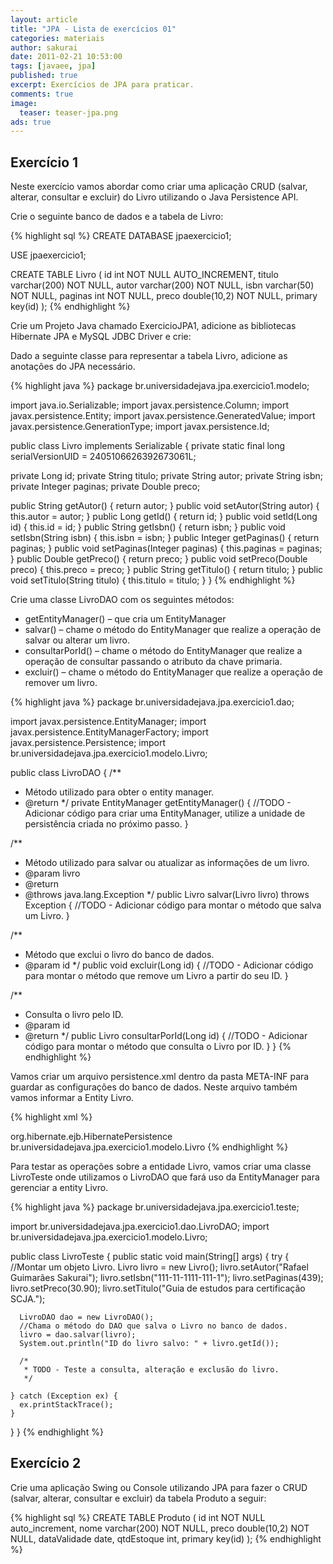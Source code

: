 ```yaml
---
layout: article
title: "JPA - Lista de exercícios 01"
categories: materiais
author: sakurai
date: 2011-02-21 10:53:00
tags: [javaee, jpa]
published: true
excerpt: Exercícios de JPA para praticar.
comments: true
image:
  teaser: teaser-jpa.png
ads: true
---
```


## Exercício 1

Neste exercício vamos abordar como criar uma aplicação CRUD (salvar, alterar, consultar e excluir) do Livro utilizando o Java Persistence API.

Crie o seguinte banco de dados e a tabela de Livro:

{% highlight sql %}
CREATE DATABASE jpaexercicio1;

USE jpaexercicio1;

CREATE TABLE Livro (
  id int NOT NULL AUTO_INCREMENT,
  titulo varchar(200) NOT NULL,
  autor varchar(200) NOT NULL,
  isbn varchar(50) NOT NULL,
  paginas int NOT NULL,
  preco double(10,2) NOT NULL,
  primary key(id)
);
{% endhighlight %}

Crie um Projeto Java chamado ExercicioJPA1, adicione as bibliotecas Hibernate JPA e MySQL JDBC Driver e crie:

Dado a seguinte classe para representar a tabela Livro, adicione as anotações do JPA necessário.

{% highlight java %}
package br.universidadejava.jpa.exercicio1.modelo;

import java.io.Serializable;
import javax.persistence.Column;
import javax.persistence.Entity;
import javax.persistence.GeneratedValue;
import javax.persistence.GenerationType;
import javax.persistence.Id;

public class Livro implements Serializable {
  private static final long serialVersionUID = 2405106626392673061L;

  private Long id;
  private String titulo;
  private String autor;
  private String isbn;
  private Integer paginas;
  private Double preco;

  public String getAutor() {
    return autor;
  }
  public void setAutor(String autor) {
    this.autor = autor;
  }
  public Long getId() {
    return id;
  }
  public void setId(Long id) {
    this.id = id;
  }
  public String getIsbn() {
    return isbn;
   }
  public void setIsbn(String isbn) {
    this.isbn = isbn;
  }
  public Integer getPaginas() {
    return paginas;
  }
  public void setPaginas(Integer paginas) {
    this.paginas = paginas;
  }
  public Double getPreco() {
    return preco;
  }
  public void setPreco(Double preco) {
    this.preco = preco;
  }
  public String getTitulo() {
    return titulo;
  }
  public void setTitulo(String titulo) {
    this.titulo = titulo;
  }
}
{% endhighlight %}

Crie uma classe LivroDAO com os seguintes métodos:

* getEntityManager() – que cria um EntityManager
* salvar() – chame o método do EntityManager que realize a operação de salvar ou alterar um livro.
* consultarPorId() – chame o método do EntityManager que realize a operação de consultar passando o atributo da chave primaria.
* excluir() – chame o método do EntityManager que realize a operação de remover um livro.

{% highlight java %}
package br.universidadejava.jpa.exercicio1.dao;

import javax.persistence.EntityManager;
import javax.persistence.EntityManagerFactory;
import javax.persistence.Persistence;
import br.universidadejava.jpa.exercicio1.modelo.Livro;

public class LivroDAO {
  /**
   * Método utilizado para obter o entity manager.
   * @return
   */
  private EntityManager getEntityManager() {
    //TODO - Adicionar código para criar uma EntityManager, utilize a unidade de persistência criada no próximo passo.
  }

  /**
   * Método utilizado para salvar ou atualizar as informações de um livro.
   * @param livro
   * @return
   * @throws java.lang.Exception
   */
  public Livro salvar(Livro livro) throws Exception {
    //TODO - Adicionar código para montar o método que salva um Livro.
  }

  /**
   * Método que exclui o livro do banco de dados.
   * @param id
   */
  public void excluir(Long id) {
    //TODO - Adicionar código para montar o método que remove um Livro a partir do seu ID.
  }

  /**
   * Consulta o livro pelo ID.
   * @param id
   * @return
   */
  public Livro consultarPorId(Long id) {
    //TODO - Adicionar código para montar o método que consulta o Livro por ID.
  }
}
{% endhighlight %}

Vamos criar um arquivo persistence.xml dentro da pasta META-INF para guardar as configurações do banco de dados. Neste arquivo também vamos informar a Entity Livro.

{% highlight xml %}
<?xml version="1.0" encoding="UTF-8"?>
<persistence version="1.0" xmlns="http://java.sun.com/xml/ns/persistence"
  xmlns:xsi="http://www.w3.org/2001/XMLSchema-instance"
  xsi:schemaLocation="http://java.sun.com/xml/ns/persistence http://java.sun.com/xml/ns/persistence/persistence_1_0.xsd">

  <persistence-unit name="ExercicioJPA1PU" transaction-type="RESOURCE_LOCAL">
    <provider>org.hibernate.ejb.HibernatePersistence</provider>
    <class>br.universidadejava.jpa.exercicio1.modelo.Livro</class>
    <properties>
      <property name="hibernate.connection.username" value="usuario"/>
      <property name="hibernate.connection.password" value="senha"/>
      <property name="hibernate.connection.driver_class" value="com.mysql.jdbc.Driver"/>
      <property name="hibernate.connection.url" value="jdbc:mysql://localhost:3306/jpaexercicio1"/>
      <property name="hibernate.cache.provider_class" value="org.hibernate.cache.NoCacheProvider"/>
      <property name="hibernate.show_sql" value="true"/>
    </properties>
  </persistence-unit>
</persistence>
{% endhighlight %}

Para testar as operações sobre a entidade Livro, vamos criar uma classe LivroTeste onde utilizamos o LivroDAO que fará uso da EntityManager para gerenciar a entity Livro.

{% highlight java %}
package br.universidadejava.jpa.exercicio1.teste;

import br.universidadejava.jpa.exercicio1.dao.LivroDAO;
import br.universidadejava.jpa.exercicio1.modelo.Livro;

public class LivroTeste {
  public static void main(String[] args) {
    try {
      //Montar um objeto Livro.
      Livro livro = new Livro();
      livro.setAutor("Rafael Guimarães Sakurai");
      livro.setIsbn("111-11-1111-111-1");
      livro.setPaginas(439);
      livro.setPreco(30.90);
      livro.setTitulo("Guia de estudos para certificação SCJA.");

      LivroDAO dao = new LivroDAO();
      //Chama o método do DAO que salva o Livro no banco de dados.
      livro = dao.salvar(livro);
      System.out.println("ID do livro salvo: " + livro.getId());

      /*
       * TODO - Teste a consulta, alteração e exclusão do livro.
       */

    } catch (Exception ex) {
      ex.printStackTrace();
    }
  }
}
{% endhighlight %}

## Exercício 2

Crie uma aplicação Swing ou Console utilizando JPA para fazer o CRUD (salvar, alterar, consultar e excluir) da tabela Produto a seguir:

{% highlight sql %}
CREATE TABLE Produto (
  id int NOT NULL auto_increment,
  nome varchar(200) NOT NULL,
  preco double(10,2) NOT NULL,
  dataValidade date,
  qtdEstoque int,
  primary key(id)
);
{% endhighlight %}

